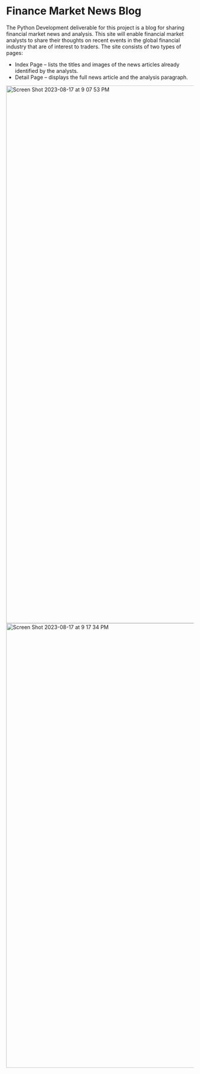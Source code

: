 # Finance Market News Blog

The Python Development deliverable for this project is a blog for sharing financial market news and analysis. This site will enable 
financial market analysts to share their thoughts on recent events in the global financial industry that are of interest to traders. 
The site consists of two types of pages:

  - Index Page – lists the titles and images of the news articles already identified by the analysts.
  - Detail Page – displays the full news article and the analysis paragraph.
<img width="1440" alt="Screen Shot 2023-08-17 at 9 07 53 PM" src="https://github.com/lisaGDev/finance-market-news-blog/assets/136374063/eac5d97f-c2fa-4d20-ac09-e82e68db9d32">
<img width="1191" alt="Screen Shot 2023-08-17 at 9 17 34 PM" src="https://github.com/lisaGDev/finance-market-news-blog/assets/136374063/ccb192c5-2e60-4846-ba42-f6e59dce5578">
